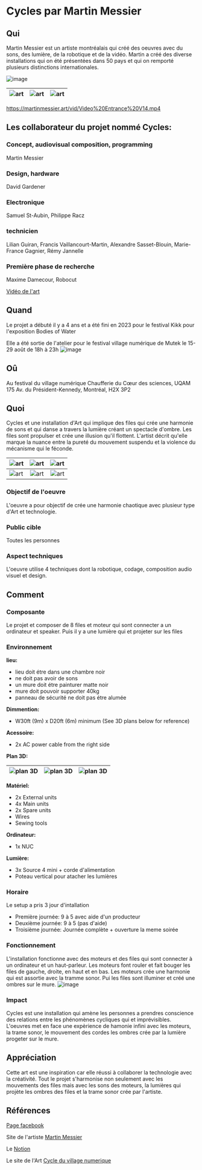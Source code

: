 # Cycles par Martin Messier

## Qui
Martin Messier est un artiste montréalais qui créé des oeuvres avec du sons, des lumière, de la robotique et de la vidéo. Martin a créé des diverse installations qui on été présentées dans 50 pays et qui on remporté plusieurs distinctions internationales. 

![image](https://github.com/user-attachments/assets/8e7e09fb-130d-4dca-928f-c257d9ac0335)

|   ![art](https://github.com/user-attachments/assets/d276ac8a-f78a-468e-9473-a16e3042749f)   |   ![art](https://github.com/user-attachments/assets/92ab3d81-fe21-4c42-9d9a-7c536e37f61a)  |   ![art](https://github.com/user-attachments/assets/9ed55b8f-378c-4851-8dc2-5f89047f0c24)  | 
|---    |:-:    |--:    |


https://martinmessier.art/vid/Video%20Entrance%20V14.mp4

## Les collaborateur du projet nommé Cycles: 

### Concept, audiovisual composition, programming
Martin Messier

### Design, hardware
David Gardener

### Electronique
Samuel St-Aubin, Philippe Racz

### technicien
Lilian Guiran, Francis Vaillancourt-Martin, Alexandre Sasset-Blouin, Marie-France Gagnier, Rémy Jannelle

### Première phase de recherche
Maxime Damecour, Robocut

[Vidéo de l'art](https://martinmessier.art/cycles.html) 

## Quand
Le projet a débuté il y a 4 ans et a été fini en 2023 pour le festival Kikk pour l'exposition Bodies of Water

Elle a été sortie de l'atelier pour le festival village numérique de Mutek
le 15-29 août de 18h à 23h
![image](https://github.com/user-attachments/assets/3f2f0827-4f88-4052-b0c2-83aade99e2e1)



## Oû

Au festival du village numérique
Chaufferie du Cœur des sciences, UQAM
175 Av. du Président-Kennedy, Montréal, H2X 3P2 

## Quoi

Cycles et une installation d'Art qui implique des files qui crée une harmonie de sons et qui danse a travers la lumière créant un spectacle d'ombre.
Les files sont propulser et crée une illusion qu'il flottent. L'artist décrit qu'elle marque la nuance entre la pureté du mouvement suspendu et la violence du mécanisme qui le féconde.

|   ![art](https://github.com/user-attachments/assets/cd196166-4174-4e88-8c61-ec99a585c969)   |   ![art](https://github.com/user-attachments/assets/7a12bb34-71d3-4977-ae33-315087fe2c12)  |   ![art](https://github.com/user-attachments/assets/e53dd9b7-08de-4b78-bcbf-6d1b86de97cf)  | 
|---    |:-:    |--:    |
|   ![art](https://github.com/user-attachments/assets/3a9fb4cf-48bf-43b2-b323-c9f1c7fb5096)   |   ![art](https://github.com/user-attachments/assets/d36f5e8d-2762-47bd-bcb5-ad2bed399fd7)  |   ![art](https://github.com/user-attachments/assets/40fb080f-c026-46bc-bbca-95dbf0054e7b)  | 


### Objectif de l'oeuvre
L'oeuvre a pour objectif de crée une harmonie chaotique avec plusieur type d'Art et technologie.

### Public cible
Toutes les personnes

### Aspect techniques

L'oeuvre utilise 4 techniques dont la robotique, codage, composition audio visuel et design.


## Comment

### Composante

Le projet et composer de 8 files et moteur qui sont connecter a un ordinateur et speaker. Puis il y a une lumière qui et projeter sur les files


### Environnement
**lieu:**
* lieu doit étre dans une chambre noir
* ne doit pas avoir de sons
* un mure doit étre painturer matte noir
* mure doit pouvoir supporter 40kg
* panneau de sécurité ne doit pas étre alumée 
        
**Dimmention:**  
* W30ft (9m) x D20ft (6m) minimum (See 3D plans below for reference) 

**Acessoire:** 
* 2x AC power cable from the right side

**Plan 3D:** 

|   ![plan 3D](https://github.com/user-attachments/assets/af2c837f-fa4e-4950-b762-b55755ed72dc)   |   ![plan 3D](https://github.com/user-attachments/assets/83baa23e-73f5-48b7-9d7a-842374d702c2)  |   ![plan 3D](https://github.com/user-attachments/assets/1b13df78-076a-48b4-8941-58d810915ff9)  |
|---    |:-:    |--:    |

**Matériel:**
* 2x External units
* 4x Main units
* 2x Spare units
* Wires
* Sewing tools 

**Ordinateur:**
* 1x NUC

**Lumière:**
* 3x Source 4 mini + corde d'alimentation
* Poteau vertical pour atacher les lumières

### Horaire
Le setup a pris 3 jour d'intallation 
* Première journée: 9 à 5 avec aide d'un producteur
* Deuxième journée: 9 à 5 (pas d'aide)
* Troisième journée: Journée complète + ouverture la meme soirée

### Fonctionnement

L'installation fonctionne avec des moteurs et des files qui sont connecter à un ordinateur et un haut-parleur. Les moteurs font rouler et fait bouger les files de gauche, droite, en haut et en bas. Les moteurs crée une harmonie qui est assortie avec la tramme sonor. Pui les files sont illuminer et créé une ombres sur le mure.
![image](https://github.com/user-attachments/assets/c98d19ea-e669-4aa5-9503-aecb5098a70c)


### Impact

Cycles est une installation qui amène les personnes a prendres conscience des relations entre les phénomènes cycliques qui et imprévisibles. L'oeuvres met en face une expèrience de hamonie infini avec les moteurs, la trame sonor, le mouvement des cordes les ombres crée par la lumière progeter sur le mure. 


## Appréciation
Cette art est une inspiration car elle réussi à collaborer la technologie avec la créativité. Tout le projet s'harmonise non seulement avec les mouvements des files mais avec les sons des moteurs, la lumières qui projète les ombres des files et la trame sonor crée par l'artiste. 


## Références


 [Page facebook](https://www.facebook.com/martinmessiermartinmessier/) 

Site de l'artiste [Martin Messier](https://martinmessier.art) 

Le [Notion](https://14lieux.notion.site/Cycles-90bb1ce7606848d2860292edbceae302) 

Le site de l'Art [Cycle du village numerique](https://village-numerique.mutek.org/fr/installations/cycles-par-martin-messier) 

